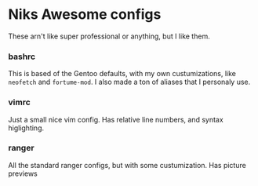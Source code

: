 # Niks Awesome configs
These arn't like super professional or anything, but I like them.

### bashrc
This is based of the Gentoo defaults, with my own custumizations, like `neofetch` and `fortume-mod`. I also made a ton of aliases that I personaly use.

### vimrc
Just a small nice vim config. Has relative line numbers, and syntax higlighting.

### ranger
All the standard ranger configs, but with some custumization. Has picture previews
